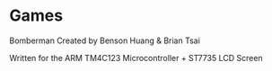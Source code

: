 # Games

Bomberman 
Created by Benson Huang & Brian Tsai

Written for the ARM TM4C123 Microcontroller + ST7735 LCD Screen 
